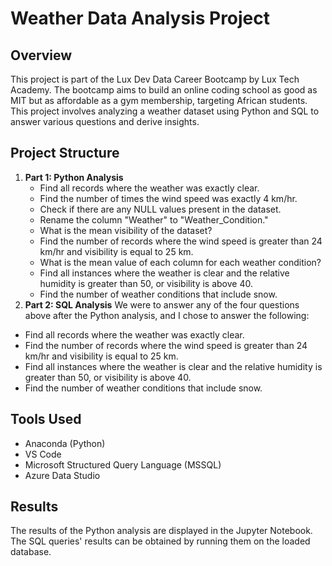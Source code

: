 # Weather Data Analysis Project

## Overview

This project is part of the Lux Dev Data Career Bootcamp by Lux Tech Academy. The bootcamp aims to build an online coding school as good as MIT but as affordable as a gym membership, targeting African students. This project involves analyzing a weather dataset using Python and SQL to answer various questions and derive insights.

## Project Structure

1. **Part 1: Python Analysis**
   - Find all records where the weather was exactly clear.
   - Find the number of times the wind speed was exactly 4 km/hr.
   - Check if there are any NULL values present in the dataset.
   - Rename the column "Weather" to "Weather_Condition."
   - What is the mean visibility of the dataset?
   - Find the number of records where the wind speed is greater than 24 km/hr and visibility is equal to 25 km.
   - What is the mean value of each column for each weather condition?
   - Find all instances where the weather is clear and the relative humidity is greater than 50, or visibility is above 40.
   - Find the number of weather conditions that include snow.
2.  **Part 2: SQL Analysis**
We were to answer any of the four questions above after the Python analysis, and I chose to answer the following:
- Find all records where the weather was exactly clear.
- Find the number of records where the wind speed is greater than 24 km/hr and visibility is equal to 25 km.
- Find all instances where the weather is clear and the relative humidity is greater than 50, or visibility is above 40.
- Find the number of weather conditions that include snow.

## Tools Used
- Anaconda (Python)
- VS Code
- Microsoft Structured Query Language (MSSQL)
- Azure Data Studio

## Results

The results of the Python analysis are displayed in the Jupyter Notebook. The SQL queries' results can be obtained by running them on the loaded database.
